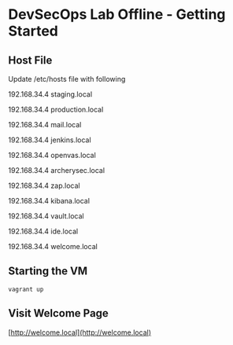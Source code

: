 # DevSecOps Lab Offline - Getting Started

## Host File

Update /etc/hosts file with following

192.168.34.4 staging.local

192.168.34.4 production.local

192.168.34.4 mail.local

192.168.34.4 jenkins.local

192.168.34.4 openvas.local

192.168.34.4 archerysec.local

192.168.34.4 zap.local

192.168.34.4 kibana.local

192.168.34.4 vault.local

192.168.34.4 ide.local

192.168.34.4 welcome.local

## Starting the VM

```
vagrant up
```

## Visit Welcome Page 

[http://welcome.local](http://welcome.local)
